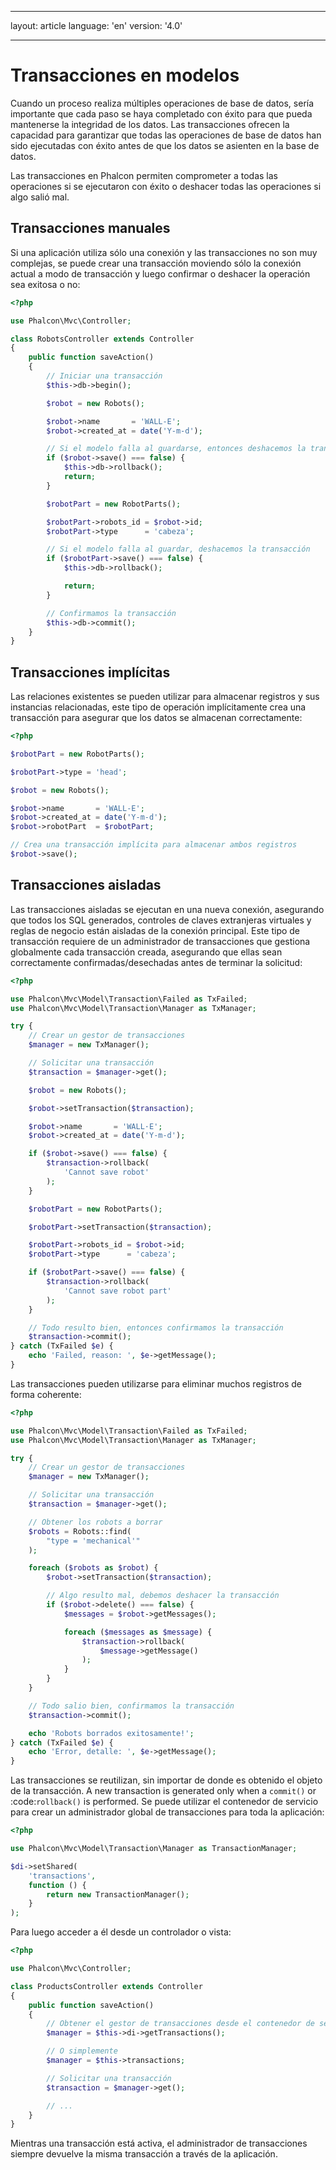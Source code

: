 * * *

layout: article language: 'en' version: '4.0'

* * *

<a name='overview'></a>

# Transacciones en modelos

Cuando un proceso realiza múltiples operaciones de base de datos, sería importante que cada paso se haya completado con éxito para que pueda mantenerse la integridad de los datos. Las transacciones ofrecen la capacidad para garantizar que todas las operaciones de base de datos han sido ejecutadas con éxito antes de que los datos se asienten en la base de datos.

Las transacciones en Phalcon permiten comprometer a todas las operaciones si se ejecutaron con éxito o deshacer todas las operaciones si algo salió mal.

<a name='manual'></a>

## Transacciones manuales

Si una aplicación utiliza sólo una conexión y las transacciones no son muy complejas, se puede crear una transacción moviendo sólo la conexión actual a modo de transacción y luego confirmar o deshacer la operación sea exitosa o no:

```php
<?php

use Phalcon\Mvc\Controller;

class RobotsController extends Controller
{
    public function saveAction()
    {
        // Iniciar una transacción
        $this->db->begin();

        $robot = new Robots();

        $robot->name       = 'WALL-E';
        $robot->created_at = date('Y-m-d');

        // Si el modelo falla al guardarse, entonces deshacemos la transacción
        if ($robot->save() === false) {
            $this->db->rollback();
            return;
        }

        $robotPart = new RobotParts();

        $robotPart->robots_id = $robot->id;
        $robotPart->type      = 'cabeza';

        // Si el modelo falla al guardar, deshacemos la transacción
        if ($robotPart->save() === false) {
            $this->db->rollback();

            return;
        }

        // Confirmamos la transacción
        $this->db->commit();
    }
}
```

<a name='implicit'></a>

## Transacciones implícitas

Las relaciones existentes se pueden utilizar para almacenar registros y sus instancias relacionadas, este tipo de operación implícitamente crea una transacción para asegurar que los datos se almacenan correctamente:

```php
<?php

$robotPart = new RobotParts();

$robotPart->type = 'head';

$robot = new Robots();

$robot->name       = 'WALL-E';
$robot->created_at = date('Y-m-d');
$robot->robotPart  = $robotPart;

// Crea una transacción implícita para almacenar ambos registros
$robot->save();
```

<a name='isolated'></a>

## Transacciones aisladas

Las transacciones aisladas se ejecutan en una nueva conexión, asegurando que todos los SQL generados, controles de claves extranjeras virtuales y reglas de negocio están aisladas de la conexión principal. Este tipo de transacción requiere de un administrador de transacciones que gestiona globalmente cada transacción creada, asegurando que ellas sean correctamente confirmadas/desechadas antes de terminar la solicitud:

```php
<?php

use Phalcon\Mvc\Model\Transaction\Failed as TxFailed;
use Phalcon\Mvc\Model\Transaction\Manager as TxManager;

try {
    // Crear un gestor de transacciones
    $manager = new TxManager();

    // Solicitar una transacción
    $transaction = $manager->get();

    $robot = new Robots();

    $robot->setTransaction($transaction);

    $robot->name       = 'WALL·E';
    $robot->created_at = date('Y-m-d');

    if ($robot->save() === false) {
        $transaction->rollback(
            'Cannot save robot'
        );
    }

    $robotPart = new RobotParts();

    $robotPart->setTransaction($transaction);

    $robotPart->robots_id = $robot->id;
    $robotPart->type      = 'cabeza';

    if ($robotPart->save() === false) {
        $transaction->rollback(
            'Cannot save robot part'
        );
    }

    // Todo resulto bien, entonces confirmamos la transacción
    $transaction->commit();
} catch (TxFailed $e) {
    echo 'Failed, reason: ', $e->getMessage();
}
```

Las transacciones pueden utilizarse para eliminar muchos registros de forma coherente:

```php
<?php

use Phalcon\Mvc\Model\Transaction\Failed as TxFailed;
use Phalcon\Mvc\Model\Transaction\Manager as TxManager;

try {
    // Crear un gestor de transacciones
    $manager = new TxManager();

    // Solicitar una transacción
    $transaction = $manager->get();

    // Obtener los robots a borrar
    $robots = Robots::find(
        "type = 'mechanical'"
    );

    foreach ($robots as $robot) {
        $robot->setTransaction($transaction);

        // Algo resulto mal, debemos deshacer la transacción
        if ($robot->delete() === false) {
            $messages = $robot->getMessages();

            foreach ($messages as $message) {
                $transaction->rollback(
                    $message->getMessage()
                );
            }
        }
    }

    // Todo salio bien, confirmamos la transacción
    $transaction->commit();

    echo 'Robots borrados exitosamente!';
} catch (TxFailed $e) {
    echo 'Error, detalle: ', $e->getMessage();
}
```

Las transacciones se reutilizan, sin importar de donde es obtenido el objeto de la transacción. A new transaction is generated only when a `commit()` or :code:`rollback()` is performed. Se puede utilizar el contenedor de servicio para crear un administrador global de transacciones para toda la aplicación:

```php
<?php

use Phalcon\Mvc\Model\Transaction\Manager as TransactionManager;

$di->setShared(
    'transactions',
    function () {
        return new TransactionManager();
    }
);
```

Para luego acceder a él desde un controlador o vista:

```php
<?php

use Phalcon\Mvc\Controller;

class ProductsController extends Controller
{
    public function saveAction()
    {
        // Obtener el gestor de transacciones desde el contenedor de servicios
        $manager = $this->di->getTransactions();

        // O simplemente
        $manager = $this->transactions;

        // Solicitar una transacción
        $transaction = $manager->get();

        // ...
    }
}
```

Mientras una transacción está activa, el administrador de transacciones siempre devuelve la misma transacción a través de la aplicación.